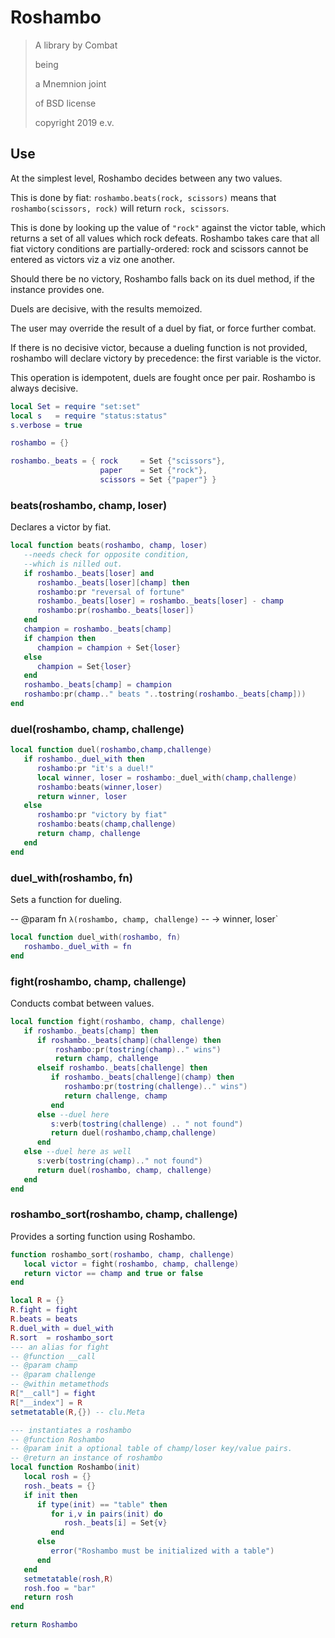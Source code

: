 # Roshambo


> A library by Combat
>
> being
>
> a Mnemnion joint
>
> of BSD license
>
> copyright 2019 e\.v\.


## Use

At the simplest level, Roshambo decides between any two values\.

This is done by fiat: `roshambo.beats(rock, scissors)` means that
`roshambo(scissors, rock)` will return `rock, scissors`\.

This is done by looking up the value of `"rock"` against the victor
table, which returns a set of all values which rock defeats\. Roshambo takes
care that all fiat victory conditions are partially\-ordered: rock and
scissors cannot be entered as victors viz a viz one another\.

Should there be no victory, Roshambo falls back on its duel method, if the
instance provides one\.

Duels are decisive, with the results memoized\.

The user may override the result of a duel by fiat, or force further combat\.

If there is no decisive victor, because a dueling function is not provided,
roshambo will declare victory by precedence: the first variable is the
victor\.

This operation is idempotent, duels are fought once per pair\.
Roshambo is always decisive\.

```lua
local Set = require "set:set"
local s   = require "status:status"
s.verbose = true
```

```lua
roshambo = {}

roshambo._beats = { rock     = Set {"scissors"},
                    paper    = Set {"rock"},
                    scissors = Set {"paper"} }
```


### beats\(roshambo, champ, loser\)

Declares a victor by fiat\.

```lua
local function beats(roshambo, champ, loser)
   --needs check for opposite condition,
   --which is nilled out.
   if roshambo._beats[loser] and
      roshambo._beats[loser][champ] then
      roshambo:pr "reversal of fortune"
      roshambo._beats[loser] = roshambo._beats[loser] - champ
      roshambo:pr(roshambo._beats[loser])
   end
   champion = roshambo._beats[champ]
   if champion then
      champion = champion + Set{loser}
   else
      champion = Set{loser}
   end
   roshambo._beats[champ] = champion
   roshambo:pr(champ.." beats "..tostring(roshambo._beats[champ]))
end
```


### duel\(roshambo, champ, challenge\)

```lua
local function duel(roshambo,champ,challenge)
   if roshambo._duel_with then
      roshambo:pr "it's a duel!"
      local winner, loser = roshambo:_duel_with(champ,challenge)
      roshambo:beats(winner,loser)
      return winner, loser
   else
      roshambo:pr "victory by fiat"
      roshambo:beats(champ,challenge)
      return champ, challenge
   end
end
```


### duel\_with\(roshambo, fn\)

Sets a function for dueling\.

\-\- @param fn `λ(roshambo, champ, challenge)`
\-\- \-> winner, loser\`

```lua
local function duel_with(roshambo, fn)
   roshambo._duel_with = fn
end
```


### fight\(roshambo, champ, challenge\)

Conducts combat between values\.

```lua
local function fight(roshambo, champ, challenge)
   if roshambo._beats[champ] then
      if roshambo._beats[champ](challenge) then
          roshambo:pr(tostring(champ).." wins")
          return champ, challenge
      elseif roshambo._beats[challenge] then
         if roshambo._beats[challenge](champ) then
            roshambo:pr(tostring(challenge).." wins")
            return challenge, champ
         end
      else --duel here
         s:verb(tostring(challenge) .. " not found")
         return duel(roshambo,champ,challenge)
      end
   else --duel here as well
      s:verb(tostring(champ).." not found")
      return duel(roshambo, champ, challenge)
   end
end
```


### roshambo\_sort\(roshambo, champ, challenge\)

Provides a sorting function using Roshambo\.

```lua
function roshambo_sort(roshambo, champ, challenge)
   local victor = fight(roshambo, champ, challenge)
   return victor == champ and true or false
end

local R = {}
R.fight = fight
R.beats = beats
R.duel_with = duel_with
R.sort  = roshambo_sort
--- an alias for fight
-- @function __call
-- @param champ
-- @param challenge
-- @within metamethods
R["__call"] = fight
R["__index"] = R
setmetatable(R,{}) -- clu.Meta

--- instantiates a roshambo
-- @function Roshambo
-- @param init a optional table of champ/loser key/value pairs.
-- @return an instance of roshambo
local function Roshambo(init)
   local rosh = {}
   rosh._beats = {}
   if init then
      if type(init) == "table" then
         for i,v in pairs(init) do
            rosh._beats[i] = Set{v}
         end
      else
         error("Roshambo must be initialized with a table")
      end
   end
   setmetatable(rosh,R)
   rosh.foo = "bar"
   return rosh
end
```

```lua
return Roshambo
```
